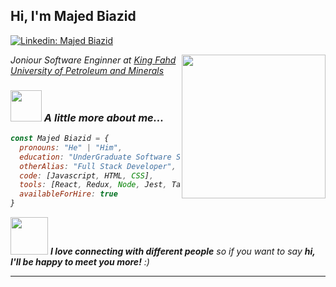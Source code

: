<h2> Hi, I'm Majed Biazid  </h2> 

[![Linkedin: Majed Biazid](https://img.shields.io/badge/-MajedBiazid-blue?style=flat-square&logo=Linkedin&logoColor=white&link=https://www.linkedin.com/in/majed-biazid-174b1b260/)](https://www.linkedin.com/in/majed-biazid-174b1b260/)

<img align='right' src="https://cemse.kaust.edu.sa/sites/default/files/2019-08/kfupm%20logo.PNG" width="230">
<p><em>Joniour Software Enginner at <a href="">King Fahd University of Petroleum and Minerals</a><img 
</em></p>

### <img src="https://tenor.com/blOVi.gif" width="50"> A little more about me...  

```javascript
const Majed Biazid = {
  pronouns: "He" | "Him",
  education: "UnderGraduate Software Student",
  otherAlias: "Full Stack Developer",
  code: [Javascript, HTML, CSS],
  tools: [React, Redux, Node, Jest, Tailwind, MongoDB, Firebase],
  availableForHire: true
}
```

<img src="https://media.giphy.com/media/LnQjpWaON8nhr21vNW/giphy.gif" width="60"> <em><b>I love connecting with different people</b> so if you want to say <b>hi, I'll be happy to meet you more!</b> :)</em>

---
